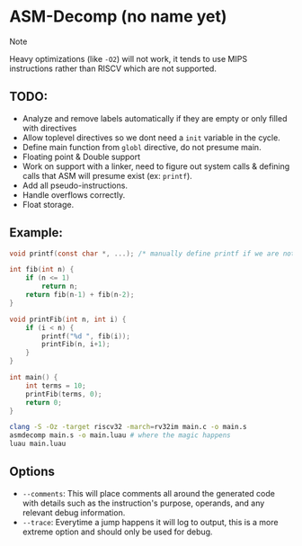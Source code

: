 # ASM-Decomp (no name yet)
> [!NOTE]
> Heavy optimizations (like `-O2`) will not work, it tends to use MIPS instructions rather than RISCV which are not supported.

## TODO:
- Analyze and remove labels automatically if they are empty or only filled with directives
- Allow toplevel directives so we dont need a `init` variable in the cycle.
- Define main function from `globl` directive, do not presume main.
- Floating point & Double support
- Work on support with a linker, need to figure out system calls & defining calls that ASM will presume exist (ex: `printf`).
- Add all pseudo-instructions.
- Handle overflows correctly.
- Float storage.
## Example:
```c
void printf(const char *, ...); /* manually define printf if we are not using stdlib.h which does often include unsupported functions */

int fib(int n) {
    if (n <= 1)
        return n;
    return fib(n-1) + fib(n-2);
}

void printFib(int n, int i) {
    if (i < n) {
        printf("%d ", fib(i));
        printFib(n, i+1);
    }
}

int main() {
    int terms = 10;
    printFib(terms, 0);
    return 0;
}
```
```bash
clang -S -Oz -target riscv32 -march=rv32im main.c -o main.s
asmdecomp main.s -o main.luau # where the magic happens
luau main.luau
```

## Options
- `--comments`: This will place comments all around the generated code with details such as the instruction's purpose, operands, and any relevant debug information.
- `--trace`: Everytime a jump happens it will log to output, this is a more extreme option and should only be used for debug.
